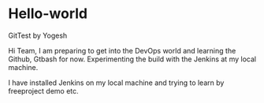 # Hello-world
GitTest by Yogesh

Hi Team,
I am preparing to get into the DevOps world and learning the Github, Gtbash for now. 
Experimenting the build with the Jenkins at my local machine.

I have installed Jenkins on my local machine and trying to learn by freeproject demo etc.

